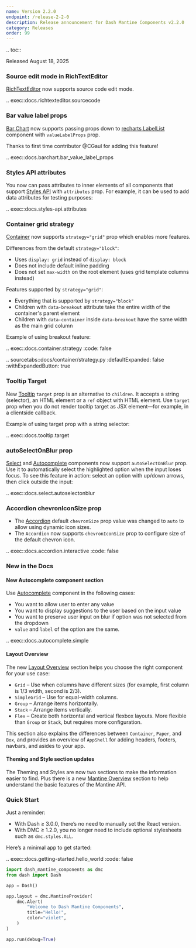 ```yaml
---
name: Version 2.2.0
endpoint: /release-2-2-0
description: Release announcement for Dash Mantine Components v2.2.0
category: Releases
order: 99
---
```


.. toc::

Released August 18, 2025


### Source edit mode in RichTextEditor

[RichTextEditor](/components/richtexteditor) now supports source code edit mode.

.. exec::docs.richtexteditor.sourcecode


 
### Bar value label props

[Bar Chart](/components/barchart) now supports passing props down to [recharts LabelList](https://recharts.org/en-US/api/LabelList) component with `valueLabelProps` prop. 

Thanks to first time contributor @CGaul for adding this feature! 

.. exec::docs.barchart.bar_value_label_props



### Styles API attributes
You now can pass attributes to inner elements of all components that support [Styles API](/styles-api) with `attributes`
prop. For example, it can be used to add data attributes for testing purposes:

.. exec::docs.styles-api.attributes


### Container grid strategy

 [Container](/components/container) now supports `strategy="grid"` prop which enables more features.

Differences from the default `strategy="block"`:

- Uses `display: grid` instead of `display: block`
- Does not include default inline padding
- Does not set `max-width` on the root element (uses grid template columns instead)

Features supported by `strategy="grid"`:

- Everything that is supported by `strategy="block"`
- Children with `data-breakout` attribute take the entire width of the container's parent element
- Children with `data-container` inside `data-breakout` have the same width as the main grid column

Example of using breakout feature:

.. exec::docs.container.strategy
    :code: false


.. sourcetabs::docs/container/strategy.py
    :defaultExpanded: false
    :withExpandedButton: true


### Tooltip Target

New [Tooltip](/components/tooltip) `target` prop is an alternative to `children`. It accepts a string (selector), an HTML
element or a `ref` object with HTML element. Use `target` prop when you do not render tooltip target as JSX element—for
example, in a clientside callback.

Example of using target prop with a string selector:

.. exec::docs.tooltip.target


### autoSelectOnBlur prop

[Select](/components/select) and [Autocomplete](/components/autocomplete) components now support `autoSelectOnBlur` prop.
Use it to automatically select the highlighted option when the input loses focus. To see this feature in action: select
an option with up/down arrows, then click outside the input:


.. exec::docs.select.autoselectonblur

### Accordion chevronIconSize prop
- The [Accordion](/components/accordion) default `chevronSize` prop value was changed to `auto` to allow using dynamic icon sizes.
- The `Accordion` now supports `chevronIconSize` prop to configure size of the default chevron icon.

.. exec::docs.accordion.interactive
    :code: false



### New in the Docs

#### New Autocomplete component section


Use [Autocomplete](/components/autocomplete) component in the following cases:

- You want to allow user to enter any value
- You want to display suggestions to the user based on the input value
- You want to preserve user input on blur if option was not selected from the dropdown
- `value` and `label` of the option are the same.

.. exec::docs.autocomplete.simple

#### Layout Overview

The new [Layout Overview](/layout-overview) section helps you choose the right component for your use case:

* `Grid` – Use when columns have different sizes (for example, first column is 1/3 width, second is 2/3).
* `SimpleGrid` – Use for equal-width columns.
* `Group` – Arrange items horizontally.
* `Stack` – Arrange items vertically.
* `Flex` – Create both horizontal and vertical flexbox layouts. More flexible than `Group` or `Stack`, but requires more configuration.

This section also explains the differences between `Container`, `Paper`, and `Box`, and provides an overview of
`AppShell` for adding headers, footers, navbars, and asides to your app.


#### Theming and Style section updates

The Theming and Styles are now two sections to make the information easier to find.  Plus there is a new
[Mantine Overview](/mantine-overview) section to help understand the basic features of the Mantine API.


### Quick Start

Just a reminder:

* With Dash ≥ 3.0.0, there’s no need to manually set the React version.
* With DMC ≥ 1.2.0, you no longer need to include optional stylesheets such as `dmc.styles.ALL`.

Here’s a minimal app to get started:

.. exec::docs.getting-started.hello_world
   :code: false

```python
import dash_mantine_components as dmc
from dash import Dash

app = Dash()

app.layout = dmc.MantineProvider(
    dmc.Alert(
        "Welcome to Dash Mantine Components",
        title="Hello!",
        color="violet",
    )
)

app.run(debug=True)
```

